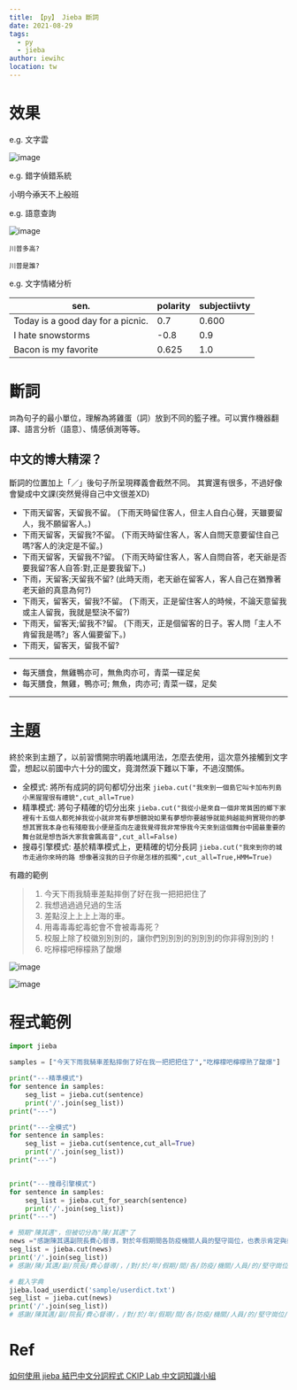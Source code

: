 ```yaml
---
title: 【py】 Jieba 斷詞
date: 2021-08-29
tags: 
  - py
  - jieba
author: iewihc
location: tw  
---
```



# 效果

e.g. 文字雲

![image](https://user-images.githubusercontent.com/53833171/131240320-b76f8730-e77f-406b-8522-48d2ef5a3e3b.png)

e.g. 錯字偵錯系統

小明今~~添~~天不上~~般~~班

e.g. 語意查詢

![image](https://user-images.githubusercontent.com/53833171/131240573-b9bb4f97-0ec3-4767-ba96-41d164f3983f.png)


`川普多高?`

`川普是誰?`



e.g. 文字情緒分析


|sen.|polarity|subjectiivty|
|---|---|---|
|Today is a good day for a picnic.| 0.7 | 0.600|
|I hate snowstorms| -0.8| 0.9|
|Bacon is my favorite| 0.625 | 1.0



# 斷詞

`詞`為句子的最小單位，理解為將雞蛋（詞）放到不同的籃子裡。可以實作機器翻譯、語言分析（語意）、情感偵測等等。

## 中文的博大精深？

斷詞的位置加上「／」後句子所呈現釋義會截然不同。
其實還有很多，不過好像會變成中文課(突然覺得自己中文很差XD)

- 下雨天留客，天留我不留。
(下雨天時留住客人，但主人自白心聲，天雖要留人，我不願留客人。)
- 下雨天留客，天留我?不留。
(下雨天時留住客人，客人自問天意要留住自己嗎?客人的決定是不留。)
- 下雨天留客，天留我不?留。
(下雨天時留住客人，客人自問自答，老天爺是否要我留?客人自答:對,正是要我留下。)
- 下雨，天留客;天留我不留?
(此時天雨，老天爺在留客人，客人自己在猶豫著老天爺的真意為何?)
- 下雨天，留客天，留我?不留。
(下雨天，正是留住客人的時候，不論天意留我或主人留我，我就是堅決不留?)
- 下雨天，留客天;留我不?留。
(下雨天，正是個留客的日子。客人問「主人不肯留我是嗎?」客人偏要留下。)
- 下雨天，留客天，留我不留?

---

- 每天膳食，無雞鴨亦可，無魚肉亦可，青菜一碟足矣
- 每天膳食，無雞，鴨亦可; 無魚，肉亦可; 青菜一碟，足矣

---

# 主題

終於來到主題了，以前習慣開宗明義地講用法，怎麼去使用，這次意外接觸到文字雲，想起以前國中六十分的國文，竟潸然淚下難以下筆，不過沒關係。


- 全模式: 將所有成詞的詞句都切分出來
`jieba.cut("我來到一個島它叫卡加布列島小黑猩猩很有禮貌",cut_all=True)`
- 精準模式: 將句子精確的切分出來
`jieba.cut("我從小是來自一個非常貧困的鄉下家裡有十五個人都死掉我從小就非常有夢想聽說如果有夢想你要越慘就能夠越能夠實現你的夢想其實我本身也有殘廢我小便是歪向左邊我覺得我非常慘我今天來到這個舞台中國最重要的舞台就是想告訴大家我會飆高音",cut_all=False)`
- 搜尋引擎模式: 基於精準模式上，更精確的切分長詞
`jieba.cut("我來到你的城市走過你來時的路 想像著沒我的日子你是怎樣的孤獨",cut_all=True,HMM=True)`

有趣的範例
> 1. 今天下雨我騎車差點摔倒了好在我一把把把住了
> 2. 我想過過過兒過的生活
> 3. 差點沒上上上上海的車。
> 4. 用毒毒毒蛇毒蛇會不會被毒毒死？
> 5. 校服上除了校徽別別別的，讓你們別別別的別別別的你非得別別的！
> 6. 吃檸檬吧檸檬熟了酸爆

![image](https://user-images.githubusercontent.com/53833171/131243357-5cb5b87f-744a-4540-9be6-b934fed9396b.png)


![image](https://user-images.githubusercontent.com/53833171/131243373-129bba23-16be-4069-8fd6-8b45f3122047.png)


# 程式範例
```py
import jieba

samples = ["今天下雨我騎車差點摔倒了好在我一把把把住了","吃檸檬吧檸檬熟了酸爆"]

print("---精準模式")
for sentence in samples:
    seg_list = jieba.cut(sentence)
    print('/'.join(seg_list))
print("---")

print("---全模式")
for sentence in samples:
    seg_list = jieba.cut(sentence,cut_all=True)
    print('/'.join(seg_list))
print("---")


print("---搜尋引擎模式")
for sentence in samples:
    seg_list = jieba.cut_for_search(sentence)
    print('/'.join(seg_list))
print("---")

# 預期"陳其邁"，但被切分為"陳/其邁"了
news ="感謝陳其邁副院長費心督導，對於年假期間各防疫機關人員的堅守崗位，也表示肯定與感謝。"
seg_list = jieba.cut(news)
print('/'.join(seg_list))
# 感謝/陳/其邁/副/院長/費心督導/，/對/於/年/假期/間/各/防疫/機關/人員/的/堅守崗位/，/也/表示/肯定/與/感謝/。

# 載入字典
jieba.load_userdict('sample/userdict.txt')
seg_list = jieba.cut(news)
print('/'.join(seg_list))
# 感謝/陳其邁/副/院長/費心督導/，/對/於/年/假期/間/各/防疫/機關/人員/的/堅守崗位/，/也/表示/肯定/與/感謝/。
```


# Ref

[如何使用 jieba 結巴中文分詞程式
](https://blog.fukuball.com/%E5%A6%82%E4%BD%95%E4%BD%BF%E7%94%A8-jieba-%E7%B5%90%E5%B7%B4%E4%B8%AD%E6%96%87%E5%88%86%E8%A9%9E%E7%A8%8B%E5%BC%8F/)
[CKIP Lab 中文詞知識小組](https://ckip.iis.sinica.edu.tw/demo)
